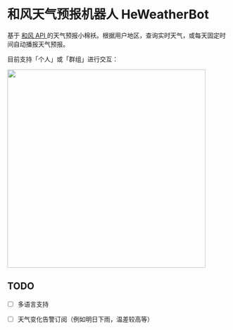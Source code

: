 # 和风天气预报机器人 HeWeatherBot

基于 [和风 API ](https://dev.qweather.com)的天气预报小棉袄。根据用户地区，查询实时天气，或每天固定时间自动播报天气预报。

目前支持「个人」或「群组」进行交互：   

<img src="https://i.loli.net/2021/02/17/zocBM1r7gyqpkJi.png" width="450">

## TODO

- [ ] 多语言支持
- [ ] 天气变化告警订阅（例如明日下雨，温差较高等）


